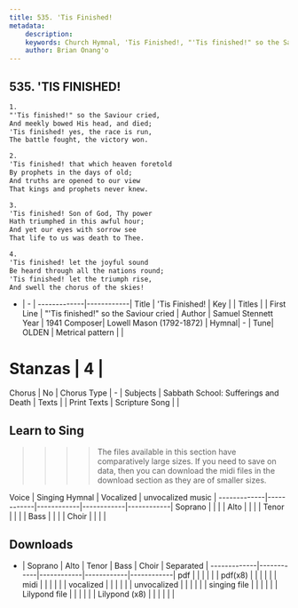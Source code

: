```yaml
---
title: 535. 'Tis Finished!
metadata:
    description: 
    keywords: Church Hymnal, 'Tis Finished!, "'Tis finished!" so the Saviour cried, 
    author: Brian Onang'o
---
```



## 535. 'TIS FINISHED!

```txt
1.
"'Tis finished!" so the Saviour cried, 
And meekly bowed His head, and died; 
'Tis finished! yes, the race is run, 
The battle fought, the victory won. 

2.
'Tis finished! that which heaven foretold 
By prophets in the days of old; 
And truths are opened to our view 
That kings and prophets never knew.

3.
'Tis finished! Son of God, Thy power 
Hath triumphed in this awful hour; 
And yet our eyes with sorrow see 
That life to us was death to Thee.

4.
'Tis finished! let the joyful sound 
Be heard through all the nations round; 
'Tis finished! let the triumph rise, 
And swell the chorus of the skies!
```

- |   -  |
-------------|------------|
Title | 'Tis Finished! |
Key |  |
Titles |  |
First Line | "'Tis finished!" so the Saviour cried |
Author | Samuel Stennett
Year | 1941
Composer| Lowell Mason (1792-1872) |
Hymnal|  - |
Tune| OLDEN |
Metrical pattern | |
# Stanzas | 4 |
Chorus | No |
Chorus Type | - |
Subjects | Sabbath School: Sufferings and Death |
Texts |  |
Print Texts | 
Scripture Song |  |
  
## Learn to Sing

>>>> The files available in this section have comparatively large sizes. If you need to save on data, then you can download the midi files in the download section as they are of smaller sizes.

Voice |  Singing Hymnal | Vocalized | unvocalized music |
-------------|------------|------------|------------|------------|
Soprano | | | |
Alto | | | |
Tenor | | | |
Bass | | | |
Choir | | | |

## Downloads

- |  Soprano | Alto | Tenor | Bass | Choir | Separated |
-------------|------------|------------|------------|------------|
pdf | | | | | |
pdf(x8) | | | | | |
midi | | | | | |
vocalized | | | | | |
unvocalized | | | | | |
singing file | | | | | |
Lilypond file | | | | | |
Lilypond (x8) | | | | | |
  